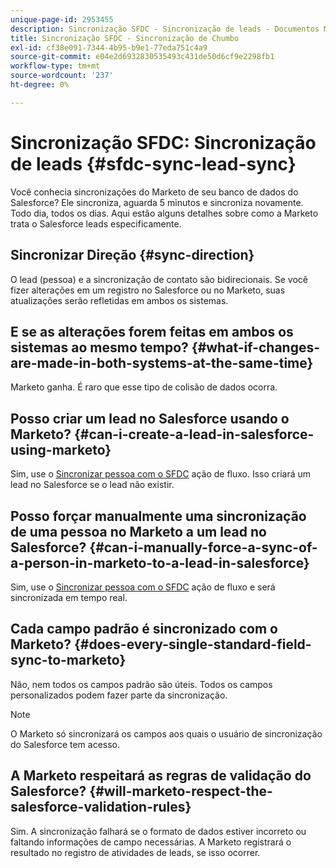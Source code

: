 ```yaml
---
unique-page-id: 2953455
description: Sincronização SFDC - Sincronização de leads - Documentos Marketo - Documentação do produto
title: Sincronização SFDC - Sincronização de Chumbo
exl-id: cf38e091-7344-4b95-b9e1-77eda751c4a9
source-git-commit: e04e2d6932830535493c431de50d6cf9e2298fb1
workflow-type: tm+mt
source-wordcount: '237'
ht-degree: 0%

---
```


# Sincronização SFDC: Sincronização de leads {#sfdc-sync-lead-sync}

Você conhecia sincronizações do Marketo de seu banco de dados do Salesforce? Ele sincroniza, aguarda 5 minutos e sincroniza novamente. Todo dia, todos os dias. Aqui estão alguns detalhes sobre como a Marketo trata o Salesforce leads especificamente.

## Sincronizar Direção {#sync-direction}

O lead (pessoa) e a sincronização de contato são bidirecionais. Se você fizer alterações em um registro no Salesforce ou no Marketo, suas atualizações serão refletidas em ambos os sistemas.

## E se as alterações forem feitas em ambos os sistemas ao mesmo tempo? {#what-if-changes-are-made-in-both-systems-at-the-same-time}

Marketo ganha. É raro que esse tipo de colisão de dados ocorra.

## Posso criar um lead no Salesforce usando o Marketo? {#can-i-create-a-lead-in-salesforce-using-marketo}

Sim, use o [Sincronizar pessoa com o SFDC](/help/marketo/product-docs/core-marketo-concepts/smart-campaigns/salesforce-flow-actions/sync-person-to-sfdc.md) ação de fluxo. Isso criará um lead no Salesforce se o lead não existir.

## Posso forçar manualmente uma sincronização de uma pessoa no Marketo a um lead no Salesforce? {#can-i-manually-force-a-sync-of-a-person-in-marketo-to-a-lead-in-salesforce}

Sim, use o [Sincronizar pessoa com o SFDC](/help/marketo/product-docs/core-marketo-concepts/smart-campaigns/salesforce-flow-actions/sync-person-to-sfdc.md) ação de fluxo e será sincronizada em tempo real.

## Cada campo padrão é sincronizado com o Marketo? {#does-every-single-standard-field-sync-to-marketo}

Não, nem todos os campos padrão são úteis. Todos os campos personalizados podem fazer parte da sincronização.

>[!NOTE]
>
>O Marketo só sincronizará os campos aos quais o usuário de sincronização do Salesforce tem acesso.

## A Marketo respeitará as regras de validação do Salesforce? {#will-marketo-respect-the-salesforce-validation-rules}

Sim. A sincronização falhará se o formato de dados estiver incorreto ou faltando informações de campo necessárias. A Marketo registrará o resultado no registro de atividades de leads, se isso ocorrer.
